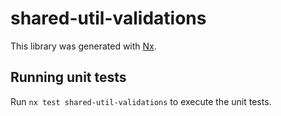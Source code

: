 # shared-util-validations

This library was generated with [Nx](https://nx.dev).

## Running unit tests

Run `nx test shared-util-validations` to execute the unit tests.
